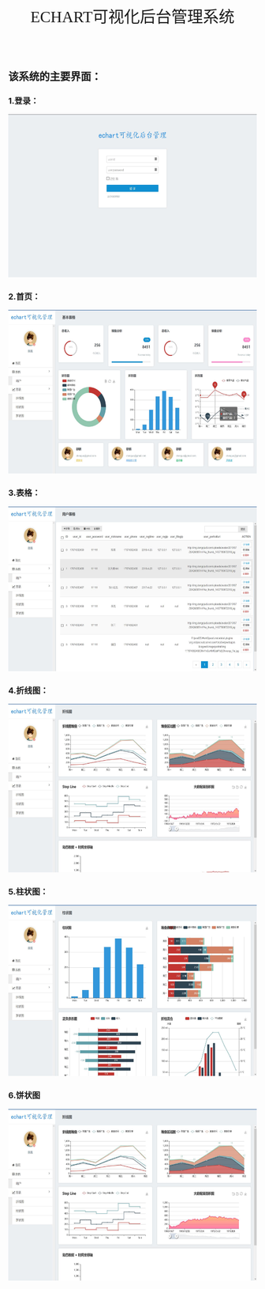 <html>
 <head></head>
 <body>
   <link rel="stylesheet" href="https://csdnimg.cn/release/phoenix/template/css/htmledit_views-0a60691e80.css" /> 
   <div class="htmledit_views"> 
    <p align="center"><span style="font-family:SimHei;font-size:32px;">ECHART可视化后台管理系统</span><br /></p>
    <h2><br /></h2>
    <h2><a name="t1"></a>该系统的主要界面：<br /></h2>
    <h3><a name="t2"></a>1.登录：</h3>
    <p align="center"><img src="https://raw.githubusercontent.com/xiaoshuxiansheng/echart/master/sp/mdimg/QQ%E6%88%AA%E5%9B%BE20180429180112.jpg" alt="" width="589" height="330" /></p>
    <h3 align="left"><a name="t3"></a>2.首页：<br /></h3>
    <p align="center"><img src="https://raw.githubusercontent.com/xiaoshuxiansheng/echart/master/sp/mdimg/index.jpg" alt="" width="592" height="331" /></p>
    <h3 align="left"><a name="t4"></a>3.表格：<br /></h3>
    <div align="center">
     <img src="https://raw.githubusercontent.com/xiaoshuxiansheng/echart/master/sp/mdimg/tableuser.jpg" alt="" width="599" height="333" />
    </div>
    <p></p>
    <h3><a name="t5"></a>4.折线图：</h3>
    <p align="center"><img src="https://raw.githubusercontent.com/xiaoshuxiansheng/echart/master/sp/mdimg/chartline.jpg" alt="" width="607" height="341" /></p>
    <h3 align="left"><a name="t6"></a>5.柱状图：<br /></h3>
    <p align="center"><img src="https://raw.githubusercontent.com/xiaoshuxiansheng/echart/master/sp/mdimg/chartclm.jpg" alt="" width="609" height="346" /></p>
    <h3 align="left"><a name="t7"></a>6.饼状图<br /></h3>
    <p align="center"><img src="https://raw.githubusercontent.com/xiaoshuxiansheng/echart/master/sp/mdimg/chartpie.jpg" alt="" width="617" height="347" /></p>
    <p align="center"><br /></p>
    <p></p>
    <p></p>
    <p></p> 
   </div> 
  </div>
 </body>
</html>